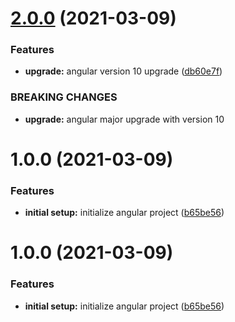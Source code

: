 # [2.0.0](https://github.com/anumang/angular-theming/compare/v1.0.0...v2.0.0) (2021-03-09)

### Features

- **upgrade:** angular version 10 upgrade ([db60e7f](https://github.com/anumang/angular-theming/commit/db60e7f3b92dd4666a3e49e69289dc1b4ad103b6))

### BREAKING CHANGES

- **upgrade:** angular major upgrade with version 10

# 1.0.0 (2021-03-09)

### Features

- **initial setup:** initialize angular project ([b65be56](https://github.com/anumang/angular-theming/commit/b65be56b28454457fa2ab0c4b17995490c3c7d34))

# 1.0.0 (2021-03-09)

### Features

- **initial setup:** initialize angular project ([b65be56](https://github.com/anumang/angular-theming/commit/b65be56b28454457fa2ab0c4b17995490c3c7d34))
